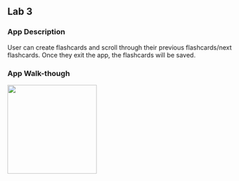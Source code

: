 ## Lab 3

### App Description
User can create flashcards and scroll through their previous flashcards/next flashcards. Once they exit the app, the flashcards will be saved.

### App Walk-though

<img src="http://g.recordit.co/YwRgZ7lm1o.gif" width=200><br>
